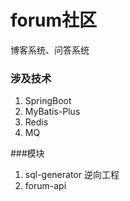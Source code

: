 # forum社区
博客系统、问答系统
### 涉及技术
1. SpringBoot 
2. MyBatis-Plus
3. Redis
4. MQ

###模块
1. sql-generator 逆向工程
2. forum-api
